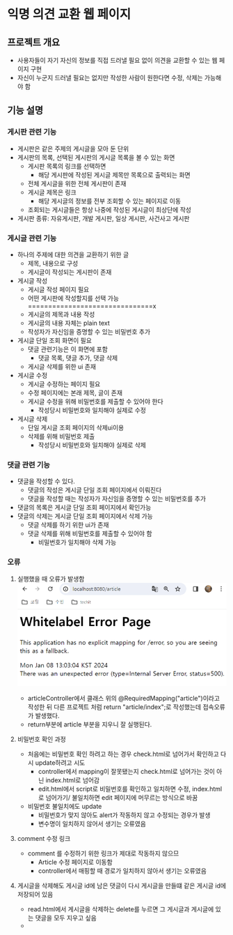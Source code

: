 # 익명 의견 교환 웹 페이지

## 프로젝트 개요
- 사용자들이 자기 자신의 정보를 직접 드러낼 필요 없이 의견을 교환할 수 있는 웹 페이지 구현
- 자신이 누군지 드러낼 필요는 없지만 작성한 사람이 원한다면 수정, 삭제는 가능해야 함

## 기능 설명
### 게시판 관련 기능
- 게시판은 같은 주제의 게시글을 모아 둔 단위
- 게시판의 목록, 선택된 게시판의 게시글 목록을 볼 수 있는 화면
  - 게시판 목록의 링크를 선택하면 
    - 해당 게시판에 작성된 게시글 제목만 목록으로 출력되는 화면
  - 전체 게시글을 위한 전체 게시판이 존재
  - 게시글 제목은 링크
    - 해당 게시글의 정보를 전부 조회할 수 있는 페이지로 이동
  - 조회되는 게시글들은 항상 나중에 작성된 게시글이 최상단에 작성
- 게시판 종류: 자유게시판, 개발 게시판, 일상 게시판, 사건사고 게시판


### 게시글 관련 기능
- 하나의 주제에 대한 의견을 교환하기 위한 글
  - 제목, 내용으로 구성
  - 게시글이 작성되는 게시판이 존재
- 게시글 작성
  - 게시글 작성 페이지 필요
  - 어떤 게시판에 작성할지를 선택 가능===============================x
  - 게시글의 제목과 내용 작성
  - 게시글의 내용 자체는 plain text
  - 작성자가 자신임을 증명할 수 있는 비밀번호 추가
- 게시글 단일 조회 화면이 필요
  - 댓글 관련기능은 이 화면에 포함
    - 댓글 목록, 댓글 추가, 댓글 삭제
  - 게시글 삭제를 위한 ui 존재
- 게시글 수정
  - 게시글 수정하는 페이지 필요
  - 수정 페이지에는 본래 제목, 글이 존재
  - 게시글 수정을 위해 비밀번호를 제출할 수 있어야 한다 
    - 작성당시 비밀번호와 일치해야 실제로 수정 
- 게시글 삭제
  - 단일 게시글 조회 페이지의 삭제ui이용
  - 삭제를 위해 비밀번호 제출
    - 작성당시 비밀번호와 일치해야 실제로 삭제 

### 댓글 관련 기능
- 댓글을 작성할 수 있다.
  - 댓글의 작성은 게시글 단일 조회 페이지에서 이뤄진다 
  - 댓글을 작성할 때는 작성자가 자신임을 증명할 수 있는 비밀번호를 추가
- 댓글의 목록은 게시글 단일 조회 페이지에서 확인가능
- 댓글의 삭제는 게시글 단일 조회 페이지에서 삭제 가능
  - 댓글 삭제를 하기 위한 ui가 존재
  - 댓글 삭제를 위해 비밀번호를 제출할 수 있어야 함
    - 비밀번호가 일치해야 삭제 가능

### 오류
1. 실행했을 때 오류가 발생함![실행오류1](실행오류1.PNG)
   - articleController에서 클래스 위의 @RequiredMapping("article")이라고 작성한 뒤 다른 프로젝트 처럼 return "article/index";로 작성했는데 접속오류가 발생했다.
   - return부분에 article 부분을 지우니 잘 실행된다.

2. 비밀번호 확인 과정
   - 처음에는 비밀번호 확인 하려고 하는 경우 check.html로 넘어가서 확인하고 다시 update하려고 시도
     - controller에서 mapping이 잘못됐는지 check.html로 넘어가는 것이 아닌 index.html로 넘어감
     - edit.html에서 script로 비밀번호를 확인하고 일치하면 수정, index.html로 넘어가기/ 불일치하면 edit 페이지에 머무르는 방식으로 바꿈
   - 비밀번호 불일치에도 update 
      - 비밀번호가 맞지 않아도 alert가 작동하지 않고 수정되는 경우가 발생
      - 변수명이 일치하지 않어서 생기는 오류였음
   
3. comment 수정 링크
   - comment 를 수정하기 위한 링크가 제대로 작동하지 않으므 
     - Article 수정 페이지로 이동함
     - controller에서 매핑할 때 경로가 일치하지 않아서 생기는 오류였음
   
4. 게시글을 삭제해도 게시글 id에 남은 댓글이 다시 게시글을 만들떄 같은 게시글 id에 저장되어 있음
   - read.html에서 게시글을 삭제하는 delete를 누르면 그 게시글과 게시글에 있는 댓글을 모두 지우고 싶음
   - 
